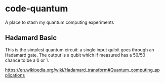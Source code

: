 # code-quantum
A place to stash my quantum computing experiments

## Hadamard Basic

This is the simplest quantum circuit: a single input quibit goes through an Hadamard gate. The output is a qubit which if measured has a 50/50 chance to be a 0 or 1.

https://en.wikipedia.org/wiki/Hadamard_transform#Quantum_computing_applications

